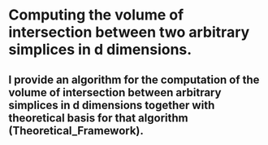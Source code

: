 # Computing the volume of intersection between two arbitrary simplices in d dimensions.
## I provide an algorithm for the computation of the volume of intersection between arbitrary simplices in d dimensions together with theoretical basis for that algorithm (Theoretical_Framework). 
